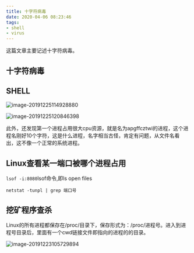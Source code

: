 ```yaml
---
title: 十字符病毒
date: 2020-04-06 08:23:46
tags:
- shell
- virus
---
```




这篇文章主要记述十字符病毒。

<!--more-->

## 十字符病毒

## SHELL

![image-20191225114928880](https://i.loli.net/2020/03/29/eBJXV7INS8iyxgU.png)

![image-20191225120846398](https://i.loli.net/2020/03/30/NC1otVh5ZeDjTUa.png)



此外，还发现第一个进程占用很大cpu资源，就是名为apgffcztwi的进程，这个进程名刚好10个字符，这是什么进程，名字相当古怪，肯定有问题，从文件名看出，这不像一个正常的系统进程。

## Linux查看某一端口被哪个进程占用

`lsof -i:8080`lsof命令,即ls open files

`netstat -tunpl | grep 端口号`

## 挖矿程序查杀

Linux的所有进程都保存在/proc/目录下，保存形式为：/proc/进程号。进入到进程号目录后，里面有一个cwd链接文件即指向的进程的的目录。

![image-20191223105729894](https://i.loli.net/2020/03/30/bJABw2XkElynpzc.png)